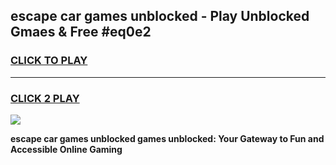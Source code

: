 
## escape car games unblocked - Play Unblocked Gmaes & Free #eq0e2
<h3>
<a href="https://news.freeplayer.one?title=escape_car_games_unblocked&ref=03M">CLICK TO PLAY</a></h3>
<hr>

<h3>
<a href="https://news.freeplayer.one?title=escape_car_games_unblocked&ref=03M">CLICK 2 PLAY</a>
  
</h3>

<a href="https://news.freeplayer.one?title=escape_car_games_unblocked&ref=03M"><img src="https://clearcache.store/games.png"></a>


**escape car games unblocked games unblocked: Your Gateway to Fun and Accessible Online Gaming**

